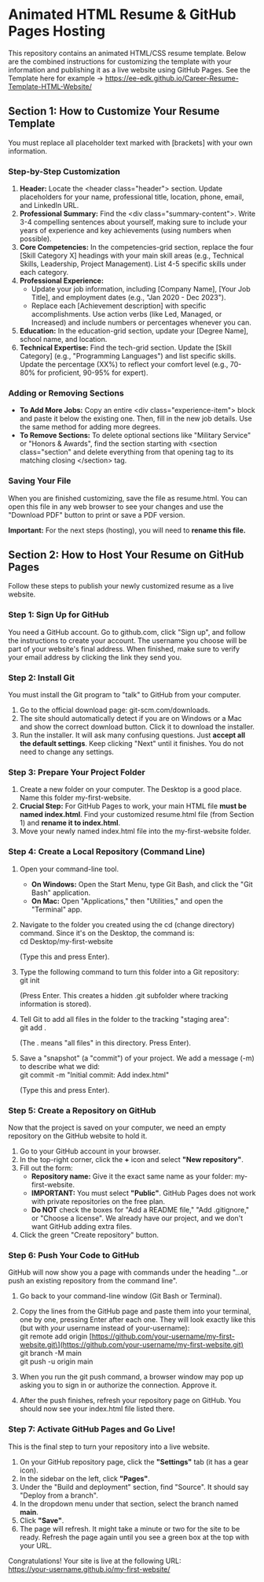 # **Animated HTML Resume & GitHub Pages Hosting**

This repository contains an animated HTML/CSS resume template. Below are the combined instructions for customizing the template with your information and publishing it as a live website using GitHub Pages.
See the Template here for example ->  https://ee-edk.github.io/Career-Resume-Template-HTML-Website/

## **Section 1: How to Customize Your Resume Template**

You must replace all placeholder text marked with \[brackets\] with your own information.

### **Step-by-Step Customization**

1. **Header:** Locate the \<header class="header"\> section. Update placeholders for your name, professional title, location, phone, email, and LinkedIn URL.  
2. **Professional Summary:** Find the \<div class="summary-content"\>. Write 3-4 compelling sentences about yourself, making sure to include your years of experience and key achievements (using numbers when possible).  
3. **Core Competencies:** In the competencies-grid section, replace the four \[Skill Category X\] headings with your main skill areas (e.g., Technical Skills, Leadership, Project Management). List 4-5 specific skills under each category.  
4. **Professional Experience:**  
   * Update your job information, including \[Company Name\], \[Your Job Title\], and employment dates (e.g., "Jan 2020 \- Dec 2023").  
   * Replace each \[Achievement description\] with specific accomplishments. Use action verbs (like Led, Managed, or Increased) and include numbers or percentages whenever you can.  
5. **Education:** In the education-grid section, update your \[Degree Name\], school name, and location.  
6. **Technical Expertise:** Find the tech-grid section. Update the \[Skill Category\] (e.g., "Programming Languages") and list specific skills. Update the percentage (XX%) to reflect your comfort level (e.g., 70-80% for proficient, 90-95% for expert).

### **Adding or Removing Sections**

* **To Add More Jobs:** Copy an entire \<div class="experience-item"\> block and paste it below the existing one. Then, fill in the new job details. Use the same method for adding more degrees.  
* **To Remove Sections:** To delete optional sections like "Military Service" or "Honors & Awards", find the section starting with \<section class="section" and delete everything from that opening tag to its matching closing \</section\> tag.

### **Saving Your File**

When you are finished customizing, save the file as resume.html. You can open this file in any web browser to see your changes and use the "Download PDF" button to print or save a PDF version.

**Important:** For the next steps (hosting), you will need to **rename this file.**

## **Section 2: How to Host Your Resume on GitHub Pages**

Follow these steps to publish your newly customized resume as a live website.

### **Step 1: Sign Up for GitHub**

You need a GitHub account. Go to github.com, click "Sign up", and follow the instructions to create your account. The username you choose will be part of your website's final address. When finished, make sure to verify your email address by clicking the link they send you.

### **Step 2: Install Git**

You must install the Git program to "talk" to GitHub from your computer.

1. Go to the official download page: git-scm.com/downloads.  
2. The site should automatically detect if you are on Windows or a Mac and show the correct download button. Click it to download the installer.  
3. Run the installer. It will ask many confusing questions. Just **accept all the default settings**. Keep clicking "Next" until it finishes. You do not need to change any settings.

### **Step 3: Prepare Your Project Folder**

1. Create a new folder on your computer. The Desktop is a good place. Name this folder my-first-website.  
2. **Crucial Step:** For GitHub Pages to work, your main HTML file **must be named index.html**. Find your customized resume.html file (from Section 1\) and **rename it to index.html**.  
3. Move your newly named index.html file into the my-first-website folder.

### **Step 4: Create a Local Repository (Command Line)**

1. Open your command-line tool.  
   * **On Windows:** Open the Start Menu, type Git Bash, and click the "Git Bash" application.  
   * **On Mac:** Open "Applications," then "Utilities," and open the "Terminal" app.  
2. Navigate to the folder you created using the cd (change directory) command. Since it's on the Desktop, the command is:  
   cd Desktop/my-first-website

   (Type this and press Enter).  
3. Type the following command to turn this folder into a Git repository:  
   git init

   (Press Enter. This creates a hidden .git subfolder where tracking information is stored).  
4. Tell Git to add all files in the folder to the tracking "staging area":  
   git add .

   (The . means "all files" in this directory. Press Enter).  
5. Save a "snapshot" (a "commit") of your project. We add a message (-m) to describe what we did:  
   git commit \-m "Initial commit: Add index.html"

   (Type this and press Enter).

### **Step 5: Create a Repository on GitHub**

Now that the project is saved on your computer, we need an empty repository on the GitHub website to hold it.

1. Go to your GitHub account in your browser.  
2. In the top-right corner, click the **\+** icon and select **"New repository"**.  
3. Fill out the form:  
   * **Repository name:** Give it the exact same name as your folder: my-first-website.  
   * **IMPORTANT:** You must select **"Public"**. GitHub Pages does not work with private repositories on the free plan.  
   * **Do NOT** check the boxes for "Add a README file," "Add .gitignore," or "Choose a license". We already have our project, and we don't want GitHub adding extra files.  
4. Click the green "Create repository" button.

### **Step 6: Push Your Code to GitHub**

GitHub will now show you a page with commands under the heading "...or push an existing repository from the command line".

1. Go back to your command-line window (Git Bash or Terminal).  
2. Copy the lines from the GitHub page and paste them into your terminal, one by one, pressing Enter after each one. They will look exactly like this (but with *your* username instead of your-username):  
   git remote add origin \[https://github.com/your-username/my-first-website.git\](https://github.com/your-username/my-first-website.git)  
   git branch \-M main  
   git push \-u origin main

3. When you run the git push command, a browser window may pop up asking you to sign in or authorize the connection. Approve it.  
4. After the push finishes, refresh your repository page on GitHub. You should now see your index.html file listed there.

### **Step 7: Activate GitHub Pages and Go Live\!**

This is the final step to turn your repository into a live website.

1. On your GitHub repository page, click the **"Settings"** tab (it has a gear icon).  
2. In the sidebar on the left, click **"Pages"**.  
3. Under the "Build and deployment" section, find "Source". It should say "Deploy from a branch".  
4. In the dropdown menu under that section, select the branch named **main**.  
5. Click **"Save"**.  
6. The page will refresh. It might take a minute or two for the site to be ready. Refresh the page again until you see a green box at the top with your URL.

Congratulations\! Your site is live at the following URL:  
https://your-username.github.io/my-first-website/
